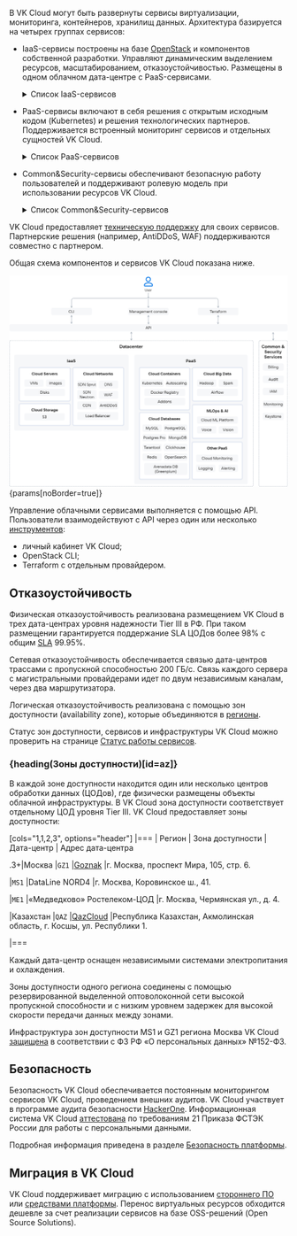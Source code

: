 В VK Cloud могут быть развернуты сервисы виртуализации, мониторинга, контейнеров, хранилищ данных. Архитектура базируется на четырех группах сервисов:

- IaaS-сервисы построены на базе [OpenStack](https://www.openstack.org/software/) и компонентов собственной разработки. Управляют динамическим выделением ресурсов, масштабированием, отказоустойчивостью. Размещены в одном облачном дата-центре с PaaS-сервисами.

  <details>
    <summary>Список IaaS-сервисов</summary>

  - [Cloud Servers](/ru/computing/iaas) (IaaS Compute) — предоставляет виртуальные машины с возможностью выделения публичных IP и безлимитным трафиком в 1 ГБит/с (также [доступны](/ru/computing/gpu) виртуальные машины с NVIDIA GPU). Отвечает за виртуализацию и интеграцию ресурсов, использует гипервизор KVM.
  - [Cloud Storage](/ru/storage/s3) (IaaS Storage) — предоставляет S3-совместимое объектное хранилище. Рабочая нагрузка на хранилище распределяется между всеми узлами хранения. Можно развернуть хранилище с настраиваемой архитектурой.
  - [Cloud Networks](/ru/networks/vnet) (IaaS Network) — обеспечивает сетевое взаимодействие в рамках выбранного [проекта](/ru/tools-for-using-services/account/concepts/projects) с помощью технологии SDN (Software Defined Network). Функционирует на базе OpenStack Neutron и на базе ПО собственной разработки — Sprut. Включает в себя компоненты:

    - [DNS](/ru/networks/dns) — поддерживает публичный и приватный DNS, обеспечивающий разрешение имен для сервисов платформы VK Cloud.
    - [CDN](/ru/networks/cdn) — организует передачу контента от ваших серверов к пользователям с минимальной задержкой.
    - [Load Balancer](/ru/networks/vnet/concepts/load-balancer) — распределяет нагрузку на инфраструктуру, обеспечивая отказоустойчивость и гибкое масштабирование приложений.
    - [AntiDDoS](/ru/security/firewall-and-protection-ddos#antiddos) — фильтрует трафик, приходящий к развернутым в проекте ресурсам VK Cloud для блокирования DDoS-атак.
    - [WAF](/ru/security/firewall-and-protection-ddos#waf) (Web Application Firewall) — настраивает правила фильтрации входящего и исходящего трафика для обнаружения и блокирования сетевых атак.

  </details>

- PaaS-сервисы включают в себя решения с открытым исходным кодом (Kubernetes) и решения технологических партнеров. Поддерживается встроенный мониторинг сервисов и отдельных сущностей VK Cloud.

  <details>
    <summary>Список PaaS-сервисов</summary>

  - [Cloud Containers](/ru/kubernetes/k8s) — позволяет создавать и управлять кластерами Kubernetes, в которых можно запускать сервисы и приложения.
  - [Cloud Databases](/ru/dbs/dbaas) — предоставляет масштабируемые СУБД: MySQL, PostgreSQL, Postgres Pro, ClickHouse, MongoDB, Redis, Tarantool, OpenSearch, Arenadata DB на базе Greenplum.
  - [Cloud Big Data](/ru/data-processing/bigdata) — применяется для анализа больших данных на базе Arenadata Hadoop, поддерживает масштабирование.
  - [Cloud Streams](/ru/data-processing/cloud-streams) — предоставляет кластера на базе Arenadata Streaming для обработки потоковых данных.
  - [Cloud ML Platform](/ru/ml/mlplatform) — поддерживает сервисы для полного цикла ML-разработки.
  - [Cloud Voice](/ru/ml/cloud-voice) — предоставляет REST API для распознавания и синтеза речи на базе машинного обучения.
  - [Vision](/ru/ml/vision) — предоставляет REST API для распознавания лиц и объектов на базе машинного обучения.
  - [Cloud Alerting](/ru/monitoring-services/alerting) —  настраивает уведомления об изменении ключевых метрик сервисов VK Cloud.
  - [Cloud Logging](/ru/monitoring-services/logging) — агрегирует и анализирует логи сервисов в VK Cloud.
  - [Cloud Monitoring](/ru/monitoring-services/monitoring) — обеспечивает мониторинг метрик, специфичных для PaaS-сервисов, например, аналитика по подам K8s-контейнеров, статистика транзакций СУБД PostgreSQL.
  - Дополнительные сервисы:

    - [1С:Готовое рабочее место](/ru/applications-and-services/1cgrm) — предоставляет ресурсы и ПО для развертывания сервисов 1С: Бухгалтерия, Зарплата и Управление персоналом, Управление нашей фирмой.
    - [Магазин приложений](/ru/applications-and-services/marketplace) — позволяет быстро разворачивать среды веб-разработки и администрирования на базе виртуальных машин.

  </details>

- Common&Security-сервисы обеспечивают безопасную работу пользователей и поддерживают ролевую модель при использовании ресурсов VK Cloud.

  <details>
    <summary>Список Common&Security-сервисов</summary>

  - [Billing](/ru/intro/billing) — ведет учет использования ресурсов и контроль расходов, формирует финансовые отчеты, обеспечивает взаимодействие с платежными системами при оплате сервисов.
  - [Audit](/ru/monitoring-services/event-log) — формирует журнал аудита действий пользователей в VK Cloud.
  - IAM — управляет аутентификацией и авторизацией пользователей и сервисов в совокупности с Keystone.
  - [Cloud Monitoring](/ru/monitoring-services/monitoring) — обеспечивает мониторинг облачных сервисов и пользовательских приложений.
  - Keystone — обеспечивает аутентификацию клиента по API, обнаружение служб и распределенную мультитенантную авторизацию.

  </details>

VK Cloud предоставляет [техническую поддержку](/ru/intro/start/support/support-info) для своих сервисов. Партнерские решения (например, AntiDDoS, WAF) поддерживаются совместно с партнером.

Общая схема компонентов и сервисов VK Cloud показана ниже.

![Архитектура VK Cloud](assets/vkcloud_architecture.png){params[noBorder=true]}

Управление облачными сервисами выполняется с помощью API. Пользователи взаимодействуют с API через один или несколько [инструментов](/ru/tools-for-using-services):

- личный кабинет VK Cloud;
- OpenStack CLI;
- Terraform с отдельным провайдером.

## Отказоустойчивость

Физическая отказоустойчивость реализована размещением VK Cloud в трех дата-центрах уровня надежности Tier III в РФ. При таком размещении гарантируется поддержание SLA ЦОДов более 98% с общим [SLA](/ru/intro/start/support/sla) 99.95%.

Сетевая отказоустойчивость обеспечивается связью дата-центров трассами с пропускной способностью 200 ГБ/с. Связь каждого сервера с магистральными провайдерами идет по двум независимым каналам, через два маршрутизатора.

Логическая отказоустойчивость реализована с помощью зон доступности (availability zone), которые объединяются в [регионы](/ru/tools-for-using-services/account/concepts/regions).

<info>

Статус зон доступности, сервисов и инфраструктуры VK Cloud можно проверить на странице [Статус работы сервисов](https://status.msk.cloud.vk.com).

</info>

### {heading(Зоны доступности)[id=az]}

В каждой зоне доступности находится один или несколько центров обработки данных (ЦОДов), где физически размещены объекты облачной инфраструктуры. В VK Cloud зона доступности соответствует отдельному ЦОД уровня Tier III. VK Cloud предоставляет зоны доступности:

[cols="1,1,2,3", options="header"]
|===
| Регион
| Зона доступности
| Дата-центр
| Адрес дата-центра

.3+|Москва
|`GZ1`
|[Goznak](https://tech.goznak.ru/dc-goznak-moscow)
|г. Москва, проспект Мира, 105, стр. 6.

|`MS1`
|DataLine NORD4
|г. Москва, Коровинское ш., 41.

|`ME1`
|«Медведково» Ростелеком-ЦОД
|г. Москва, Чермянская ул., д. 4.

|Казахстан
|`QAZ`
|[QazCloud](https://qazcloud.kz/)
|Республика Казахстан, Акмолинская область, г. Косшы, ул. Республики 1.

|===

Каждый дата-центр оснащен независимыми системами электропитания и охлаждения.

Зоны доступности одного региона соединены с помощью резервированной выделенной оптоволоконной сети высокой пропускной способности и с низким уровнем задержек для высокой скорости передачи данных между зонами.

Инфраструктура зон доступности MS1 и GZ1 региона Москва VK Cloud [защищена](/ru/intro/it-security/compliance-152fz) в соответствии с ФЗ РФ «О персональных данных» №152-ФЗ.

## Безопасность

Безопасность VK Cloud обеспечивается постоянным мониторингом сервисов VK Cloud, проведением внешних аудитов. VK Cloud участвует в программе аудита безопасности [HackerOne](https://www.hackerone.com). Информационная система VK Cloud [аттестована](https://cloud.vk.com/cloud-platform/certificates/) по требованиям 21 Приказа ФСТЭК России для работы с персональными данными.

Подробная информация приведена в разделе [Безопасность платформы](/ru/intro/it-security/).

## Миграция в VK Cloud

VK Cloud поддерживает миграцию с использованием [стороннего ПО](../../../migration) или [средствами платформы](../../../migration/migrate-hystax-mr). Перенос виртуальных ресурсов обходится дешевле за счет реализации сервисов на базе OSS-решений (Open Source Solutions).
